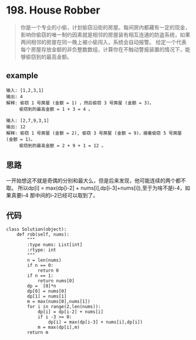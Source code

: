 # 198. House Robber
> 你是一个专业的小偷，计划偷窃沿街的房屋。每间房内都藏有一定的现金，影响你偷窃的唯一制约因素就是相邻的房屋装有相互连通的防盗系统，如果两间相邻的房屋在同一晚上被小偷闯入，系统会自动报警。
给定一个代表每个房屋存放金额的非负整数数组，计算你在不触动警报装置的情况下，能够偷窃到的最高金额。

## example
```
输入: [1,2,3,1]
输出: 4
解释: 偷窃 1 号房屋 (金额 = 1) ，然后偷窃 3 号房屋 (金额 = 3)。
     偷窃到的最高金额 = 1 + 3 = 4 。
```
```
输入: [2,7,9,3,1]
输出: 12
解释: 偷窃 1 号房屋 (金额 = 2), 偷窃 3 号房屋 (金额 = 9)，接着偷窃 5 号房屋 (金额 = 1)。
     偷窃到的最高金额 = 2 + 9 + 1 = 12 。
```

## 思路
一开始想这不就是奇偶的分别和最大么，但是后来发现，他可能连续的两个都不取。 所以dp[i] = max(dp[i-2] + nums[i],dp[i-3]+nums[i]),至于为啥不是i-4，如果真要i-4
那中间的i-2已经可以取到了。

## 代码
```
class Solution(object):
    def rob(self, nums):
        """
        :type nums: List[int]
        :rtype: int
        """
        n = len(nums)
        if n == 0:
            return 0
        if n == 1:
            return nums[0]
        dp =  [0]*n
        dp[0] = nums[0]
        dp[1] = nums[1]
        m = max(nums[0],nums[1])
        for i in range(2,len(nums)):
            dp[i] = dp[i-2] + nums[i]
            if i -3 >= 0:
                dp[i] = max(dp[i-3] + nums[i],dp[i])
            m = max(dp[i],m)
        return m
```
